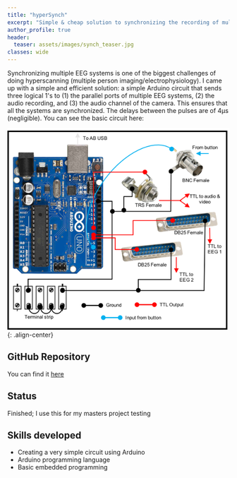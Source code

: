 ```yaml
---
title: "hyperSynch"
excerpt: "Simple & cheap solution to synchronizing the recording of multiple EEG systems with each other and video/audio data"
author_profile: true
header:
  teaser: assets/images/synch_teaser.jpg
classes: wide
---
```


Synchronizing multiple EEG systems is one of the biggest challenges of doing hyperscanning (multiple person imaging/electrophysiology). I came up with a simple and efficient solution: a simple Arduino circuit that sends three logical 1's to (1) the parallel ports of multiple EEG systems, (2) the audio recording, and (3) the audio channel of the camera. This ensures that all the systems are synchronized. The delays between the pulses are of 4µs (negligible). You can see the basic circuit here:

![circuit](/assets/images/synch_diagram.png){: .align-center}

## GitHub Repository
You can find it [here](https://github.com/neurohazardous/hyperSynch)

## Status
Finished; I use this for my masters project testing

## Skills developed
* Creating a very simple circuit using Arduino
* Arduino programming language
* Basic embedded programming
